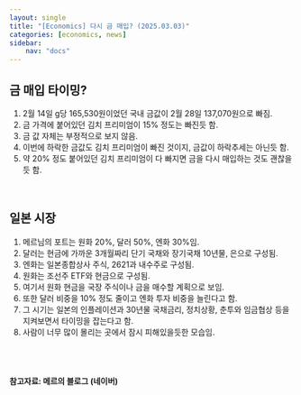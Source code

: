```yaml
---
layout: single
title: "[Economics] 다시 금 매입? (2025.03.03)"
categories: [economics, news]
sidebar:
    nav: "docs"
---
```


## 금 매입 타이밍?
1. 2월 14일 g당 165,530원이었던 국내 금값이 2월 28일  137,070원으로 빠짐.
1. 금 가격에 붙어있던 김치 프리미엄이 15% 정도는 빠진듯 함.
1. 금 값 자체는 부정적으로 보지 않음.
1. 이번에 하락한 금값도 김치 프리미엄이 빠진 것이지, 금값이 하락추세는 아닌듯 함.
1. 약 20% 정도 붙어있던 김치 프리미엄이 다 빠지면 금을 다시 매입하는 것도 괜찮을듯 함.

<br/>

## 일본 시장
1. 메르님의 포트는 원화 20%, 달러 50%, 엔화 30%임.
1. 달러는 현금에 가까운 3개월짜리 단기 국채와 장기국채 10년물, 은으로 구성됨.
1. 엔화는 일본종합상사 주식, 2621과 내수주로 구성됨.
1. 원화는 조선주 ETF와 현금으로 구성됨.
1. 여기서 원화 현금을 국장 주식이나 금을 매수할 계획으로 보임.
1. 또한 달러 비중을 10% 정도 줄이고 엔화 투자 비중을 늘린다고 함.
1. 그 시기는 일본의 인플레이션과 30년물 국채금리, 정치상황, 춘투와 임금협상 등을 지켜보면서 타이밍을 잡는다고 함.
1. 사람이 너무 많이 몰리는 곳에서 잠시 피해있을듯한 모습임.



<br/>
<br/>

#### 참고자료: 메르의 블로그 (네이버) 